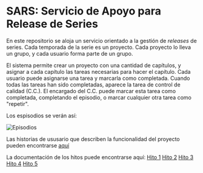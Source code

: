 # SARS: Servicio de Apoyo para Release de Series

En este repositorio se aloja un servicio orientado a la gestión de _releases_ de series.
Cada temporada de la serie es un proyecto. Cada proyecto lo lleva un grupo, y cada usuario forma parte de un grupo.

El sistema permite crear un proyecto con una cantidad de capítulos, y asignar a cada capítulo las tareas necesarias para hacer el capítulo. Cada usuario puede asignarse una tarea y marcarla como completada.
Cuando todas las tareas han sido completadas, aparece la tarea de control de calidad (C.C.). El encargado del C.C. puede marcar esta tarea como completada, completando el episodio, o marcar cualquier otra tarea como "repetir".

Los espisodios se verán así:

![Episodios](https://i.postimg.cc/ZKVfPNP6/drmfnsbs.png)

Las historias de ususario que describen la funcionalidad del proyecto pueden encontrarse [aquí](/Historias)

La documentación de los hitos puede encontrarse aquí:
[Hito 1](/hitos/1.md)
[Hito 2](https://static.wikia.nocookie.net/doraemon/images/5/56/The_doraemons_doramed_by_mugenmusouka-d4whhxw.gif/revision/latest?cb=20131228141113&path-prefix=en)
[Hito 3](https://static.wikia.nocookie.net/doraemon/images/9/96/The_doraemons_dora_the_kid_by_mugenmusouka-d4whicx_from_USA.gif/revision/latest?cb=20131222121445&path-prefix=en)
[Hito 4](https://static.wikia.nocookie.net/doraemon/images/b/b2/The_doraemons_doranichov_by_mugenmusouka-d4whhrf.gif/revision/latest?cb=20131225122514&path-prefix=en)
[Hito 5](https://static.wikia.nocookie.net/doraemon/images/b/b4/The_doraemons_el_matadora_by_mugenmusouka-d4whi29_FROM_SPAIN.gif/revision/latest?cb=20131224141928&path-prefix=en)

